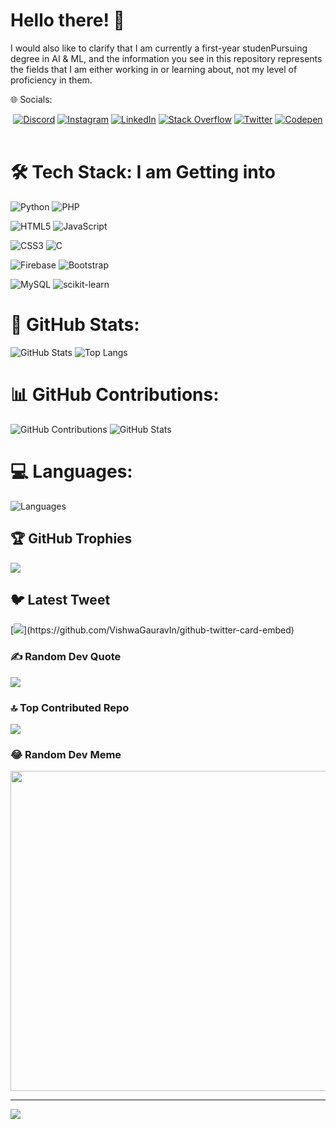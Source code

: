 # Hello there! 👋


I would also like to clarify that I am currently a first-year studenPursuing degree in AI & ML, and the information you see in this repository represents the fields that I am either working in or learning about, not my level of proficiency in them.

🌐 Socials:
<br>
<div align="center">
  <a href="https://discord.gg/prakash_.#4389"><img src="https://img.shields.io/badge/Discord-%237289DA.svg?logo=discord&logoColor=white" alt="Discord"></a>
  <a href="https://instagram.com/___.prakash_"><img src="https://img.shields.io/badge/Instagram-%23E4405F.svg?logo=Instagram&logoColor=white" alt="Instagram"></a>
  <a href="https://www.linkedin.com/in/prakash-r-97577725b"><img src="https://img.shields.io/badge/LinkedIn-%230077B5.svg?logo=linkedin&logoColor=white" alt="LinkedIn"></a>
  <a href="https://stackoverflow.com/users/21402993"><img src="https://img.shields.io/badge/-Stackoverflow-FE7A16?logo=stack-overflow&logoColor=white" alt="Stack Overflow"></a>
  <a href="https://twitter.com/prakash__r_"><img src="https://img.shields.io/badge/Twitter-%231DA1F2.svg?logo=Twitter&logoColor=white" alt="Twitter"></a>
  <a href="https://codepen.io/prakash02100"><img src="https://img.shields.io/badge/Codepen-000000?style=for-the-badge&logo=codepen&logoColor=white" alt="Codepen"></a>
</div> 

<br>

# 🛠️ Tech Stack: I am Getting into 
![Python](https://img.shields.io/badge/python-3670A0?style=for-the-badge&logo=python&logoColor=ffdd54) ![PHP](https://img.shields.io/badge/php-%23777BB4.svg?style=for-the-badge&logo=php&logoColor=white) 

![HTML5](https://img.shields.io/badge/html5-%23E34F26.svg?style=for-the-badge&logo=html5&logoColor=white) ![JavaScript](https://img.shields.io/badge/javascript-%23323330.svg?style=for-the-badge&logo=javascript&logoColor=%23F7DF1E) 

![CSS3](https://img.shields.io/badge/css3-%231572B6.svg?style=for-the-badge&logo=css3&logoColor=white) ![C](https://img.shields.io/badge/c-%2300599C.svg?style=for-the-badge&logo=c&logoColor=white) 

![Firebase](https://img.shields.io/badge/firebase-%23039BE5.svg?style=for-the-badge&logo=firebase) ![Bootstrap](https://img.shields.io/badge/bootstrap-%23563D7C.svg?style=for-the-badge&logo=bootstrap&logoColor=white)

![MySQL](https://img.shields.io/badge/mysql-%2300f.svg?style=for-the-badge&logo=mysql&logoColor=white)  ![scikit-learn](https://img.shields.io/badge/scikit--learn-%23F7931E.svg?style=for-the-badge&logo=scikit-learn&logoColor=white) 

# 🚀 GitHub Stats:

![GitHub Stats](https://github-readme-stats.vercel.app/api?username=johndoe&theme=radical&show_icons=true&count_private=true&hide_border=true)
![Top Langs](https://github-readme-stats.vercel.app/api/top-langs/?username=johndoe&theme=radical&hide_border=true&layout=compact&langs_count=8)

# 📊 GitHub Contributions:

![GitHub Contributions](https://github-readme-streak-stats.herokuapp.com/?user=prakash02100&theme=radical&hide_border=true)
![GitHub Stats](https://github-readme-stats.vercel.app/api?username=prakash02100&theme=radical&count_private=true&hide_border=true&show_icons=true)

# 💻 Languages:

![Languages](https://github-readme-stats.vercel.app/api/top-langs/?username=prakash02100&theme=radical&hide_border=true&layout=compact&langs_count=6)



<!-- # 📈 GitHub Stats:

![GitHub Stats](https://github-readme-stats.vercel.app/api?username=johndoe&theme=onedark&show_icons=true&hide_border=true)
![Top Langs](https://github-readme-stats.vercel.app/api/top-langs/?username=johndoe&theme=onedark&hide_border=true&layout=compact&langs_count=8)


# 📊 GitHub Stats:
![](https://github-readme-stats.vercel.app/api?username=prakash02100&theme=onedark&hide_border=true&include_all_commits=true&count_private=true)<br/>
![](https://github-readme-streak-stats.herokuapp.com/?user=prakash02100&theme=onedark&hide_border=true)<br/>
![](https://github-readme-stats.vercel.app/api/top-langs/?username=prakash02100&theme=onedark&hide_border=true&include_all_commits=true&count_private=true&layout=compact)
 -->
## 🏆 GitHub Trophies
![](https://github-profile-trophy.vercel.app/?username=prakash02100&theme=radical&no-frame=false&no-bg=false&margin-w=4)

## 🐦 Latest Tweet
[![](https://gtce.itsvg.in/api?username=prakash__r_)](https://github.com/VishwaGauravIn/github-twitter-card-embed)

### ✍️ Random Dev Quote
![](https://quotes-github-readme.vercel.app/api?type=horizontal&theme=dark)

### 🔝 Top Contributed Repo
![](https://github-contributor-stats.vercel.app/api?username=prakash02100&limit=5&theme=dark&combine_all_yearly_contributions=true)

### 😂 Random Dev Meme
<img src="https://rm.up.railway.app/" width="512px"/>

---
[![](https://visitcount.itsvg.in/api?id=prakash02100&icon=8&color=0)](https://visitcount.itsvg.in)
